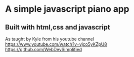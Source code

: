 # A simple javascript piano app
## Built with html,css and javascript
As taught by Kyle from his youtube channel
https://www.youtube.com/watch?v=vjco5yKZpU8
https://github.com/WebDevSimplified
